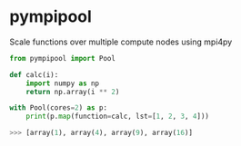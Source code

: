 # pympipool
Scale functions over multiple compute nodes using mpi4py

```python
from pympipool import Pool

def calc(i):
    import numpy as np
    return np.array(i ** 2)

with Pool(cores=2) as p:
    print(p.map(function=calc, lst=[1, 2, 3, 4]))

>>> [array(1), array(4), array(9), array(16)]
```